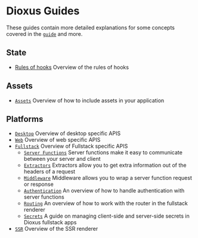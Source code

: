 # Dioxus Guides

These guides contain more detailed explanations for some concepts covered in the [`guide`](../guide/index.md) and more.

## State

- [Rules of hooks](rules_of_hooks.md) Overview of the rules of hooks

## Assets

- [`Assets`](assets.md) Overview of how to include assets in your application

## Platforms

- [`Desktop`](desktop/index.md) Overview of desktop specific APIS
- [`Web`](web/index.md) Overview of web specific APIS
- [`Fullstack`](fullstack/index.md) Overview of Fullstack specific APIS
    - [`Server Functions`](fullstack/server_functions.md) Server functions make it easy to communicate between your server and client
    - [`Extractors`](fullstack/extractors.md) Extractors allow you to get extra information out of the headers of a request
    - [`Middleware`](fullstack/middleware.md) Middleware allows you to wrap a server function request or response
    - [`Authentication`](fullstack/authentication.md) An overview of how to handle authentication with server functions
    - [`Routing`](fullstack/routing.md) An overview of how to work with the router in the fullstack renderer
    - [`Secrets`](fullstack/secrets.md) A guide on managing client-side and server-side secrets in Dioxus fullstack apps
- [`SSR`](ssr.md) Overview of the SSR renderer

